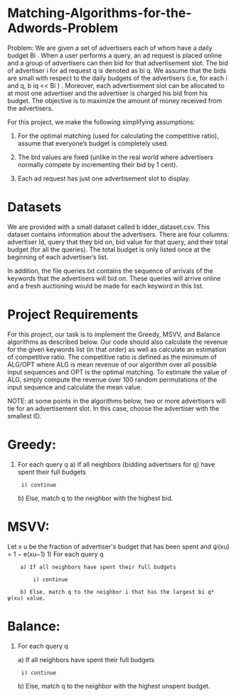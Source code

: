 # Matching-Algorithms-for-the-Adwords-Problem

Problem: We are given a set of advertisers each of whom have a daily budget Bi . When a user performs a query, an ad request is placed online and a group of advertisers can then bid for that advertisement slot. The bid of advertiser i for ad request q is denoted as bi q. We assume that the bids are small with respect to the daily budgets of the advertisers (i.e, for each i and q, b iq << Bi ) . Moreover, each advertisement slot can be allocated to at most one advertiser and the advertiser is charged his bid from his budget. The objective is to maximize the amount of money received from the advertisers.

For this project, we make the following simplifying assumptions:

1. For the optimal matching (used for calculating the competitive ratio), assume that everyone’s budget is completely used.

2. The bid values are fixed (unlike in the real world where advertisers normally compete by incrementing their bid by 1 cent).

3. Each ad request has just one advertisement slot to display.

# Datasets
We are provided with a small dataset called b idder_dataset.csv. This dataset contains information about the advertisers. There are four columns: advertiser Id, query that they bid on, bid value for that query, and their total budget (for all the queries). The total budget is only listed once at the beginning of each advertiser’s list.

In addition, the file queries.txt contains the sequence of arrivals of the keywords that the advertisers will bid on. These queries will arrive online and a fresh auctioning would be made for each keyword in this list.

# Project Requirements
For this project, our task is to implement the Greedy, MSVV, and Balance algorithms as described below. Our code should also calculate the revenue for the given keywords list (in that order) as well as calculate an estimation of competitive ratio. The competitive ratio is defined as the minimum of ALG/OPT where ALG is mean revenue of our algorithm over all possible input sequences and OPT is the optimal matching. To estimate the value of ALG, simply compute the revenue over 100 random permutations of the input sequence and calculate the mean value.

NOTE: at some points in the algorithms below, two or more advertisers will tie for an advertisement slot. In this case, choose the advertiser with the smallest ID.

# Greedy:
1) For each query q
    a) If all neighbors (bidding advertisers for q) have spent their full budgets
    
        i) continue
        
    b) Else, match q to the neighbor with the highest bid.
    

# MSVV:
Let x u be the fraction of advertiser's budget that has been spent and ψ(xu) = 1 − e(xu−1) 
    1) For each query q
    
        a) If all neighbors have spent their full budgets
        
            i) continue
            
        b) Else, match q to the neighbor i that has the largest bi q* ψ(xu) value.
        

# Balance:
1) For each query q

    a) If all neighbors have spent their full budgets
    
        i) continue
        
    b) Else, match q to the neighbor with the highest unspent budget.
    
